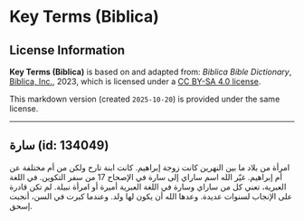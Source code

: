 # Key Terms (Biblica)

## License Information

**Key Terms (Biblica)** is based on and adapted from: _Biblica Bible Dictionary_, [Biblica, Inc.](https://www.biblica.com/), 2023, which is licensed under a [CC BY-SA 4.0 license](https://creativecommons.org/licenses/by-sa/4.0/legalcode.en).

This markdown version (created `2025-10-20`) is provided under the same license.



--------------------------------

## سارة (id: 134049)

امرأة من بلاد ما بين النهرين كانت زوجة إبراهيم. كانت ابنة تارح ولكن من أم مختلفة عن أم إبراهيم. غيّر الله اسم ساراي إلى سارة في الإصحاح 17 من سفر التكوين. في اللغة العبرية، تعني كل من ساراي وسارة في اللغة العبرية أميرة أو امرأة نبيلة. لم تكن قادرة على الإنجاب لسنوات عديدة. وعدها الله أن يكون لها ولد. وعندما كبرت في السن، أنجبت إسحق.


